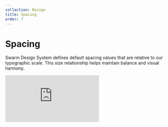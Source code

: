 ```yaml
---
collection: Design
title: Spacing
order: 7
---
```


# Spacing

Swarm Design System defines default spacing values that are relative to our typographic scale. This size relationship helps maintain balance and visual harmony.

<iframe src="https://meetup.github.io/swarm-sasstools/examples/spacing.html" id="typeSpec" frameborder="0" class="__docs_iframe"></iframe>
